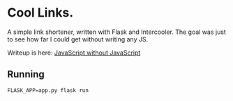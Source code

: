 # Cool Links.

A simple link shortener, written with Flask and Intercooler. The goal was just to see how far I could get without
writing any JS.

Writeup is here: [JavaScript without JavaScript](https://upvalue.io/javascript-without-javascript-intercooler.js/)

## Running

```shell
FLASK_APP=app.py flask run
```
